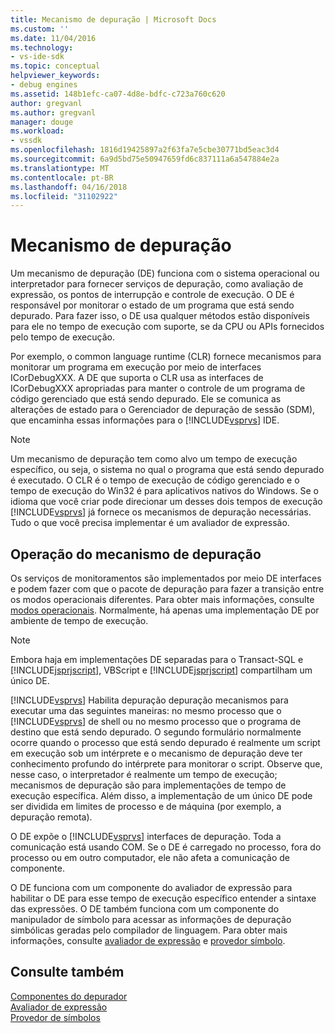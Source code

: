 ```yaml
---
title: Mecanismo de depuração | Microsoft Docs
ms.custom: ''
ms.date: 11/04/2016
ms.technology:
- vs-ide-sdk
ms.topic: conceptual
helpviewer_keywords:
- debug engines
ms.assetid: 148b1efc-ca07-4d8e-bdfc-c723a760c620
author: gregvanl
ms.author: gregvanl
manager: douge
ms.workload:
- vssdk
ms.openlocfilehash: 1816d19425897a2f63fa7e5cbe30771bd5eac3d4
ms.sourcegitcommit: 6a9d5bd75e50947659fd6c837111a6a547884e2a
ms.translationtype: MT
ms.contentlocale: pt-BR
ms.lasthandoff: 04/16/2018
ms.locfileid: "31102922"
---
```

# <a name="debug-engine"></a>Mecanismo de depuração
Um mecanismo de depuração (DE) funciona com o sistema operacional ou interpretador para fornecer serviços de depuração, como avaliação de expressão, os pontos de interrupção e controle de execução. O DE é responsável por monitorar o estado de um programa que está sendo depurado. Para fazer isso, o DE usa qualquer métodos estão disponíveis para ele no tempo de execução com suporte, se da CPU ou APIs fornecidos pelo tempo de execução.  
  
 Por exemplo, o common language runtime (CLR) fornece mecanismos para monitorar um programa em execução por meio de interfaces ICorDebugXXX. A DE que suporta o CLR usa as interfaces de ICorDebugXXX apropriadas para manter o controle de um programa de código gerenciado que está sendo depurado. Ele se comunica as alterações de estado para o Gerenciador de depuração de sessão (SDM), que encaminha essas informações para o [!INCLUDE[vsprvs](../../code-quality/includes/vsprvs_md.md)] IDE.  
  
> [!NOTE]
>  Um mecanismo de depuração tem como alvo um tempo de execução específico, ou seja, o sistema no qual o programa que está sendo depurado é executado. O CLR é o tempo de execução de código gerenciado e o tempo de execução do Win32 é para aplicativos nativos do Windows. Se o idioma que você criar pode direcionar um desses dois tempos de execução [!INCLUDE[vsprvs](../../code-quality/includes/vsprvs_md.md)] já fornece os mecanismos de depuração necessárias. Tudo o que você precisa implementar é um avaliador de expressão.  
  
## <a name="debug-engine-operation"></a>Operação do mecanismo de depuração  
 Os serviços de monitoramentos são implementados por meio DE interfaces e podem fazer com que o pacote de depuração para fazer a transição entre os modos operacionais diferentes. Para obter mais informações, consulte [modos operacionais](../../extensibility/debugger/operational-modes.md). Normalmente, há apenas uma implementação DE por ambiente de tempo de execução.  
  
> [!NOTE]
>  Embora haja em implementações DE separadas para o Transact-SQL e [!INCLUDE[jsprjscript](../../debugger/debug-interface-access/includes/jsprjscript_md.md)], VBScript e [!INCLUDE[jsprjscript](../../debugger/debug-interface-access/includes/jsprjscript_md.md)] compartilham um único DE.  
  
 [!INCLUDE[vsprvs](../../code-quality/includes/vsprvs_md.md)] Habilita depuração depuração mecanismos para executar uma das seguintes maneiras: no mesmo processo que o [!INCLUDE[vsprvs](../../code-quality/includes/vsprvs_md.md)] de shell ou no mesmo processo que o programa de destino que está sendo depurado. O segundo formulário normalmente ocorre quando o processo que está sendo depurado é realmente um script em execução sob um intérprete e o mecanismo de depuração deve ter conhecimento profundo do intérprete para monitorar o script. Observe que, nesse caso, o interpretador é realmente um tempo de execução; mecanismos de depuração são para implementações de tempo de execução específica. Além disso, a implementação de um único DE pode ser dividida em limites de processo e de máquina (por exemplo, a depuração remota).  
  
 O DE expõe o [!INCLUDE[vsprvs](../../code-quality/includes/vsprvs_md.md)] interfaces de depuração. Toda a comunicação está usando COM. Se o DE é carregado no processo, fora do processo ou em outro computador, ele não afeta a comunicação de componente.  
  
 O DE funciona com um componente do avaliador de expressão para habilitar o DE para esse tempo de execução específico entender a sintaxe das expressões. O DE também funciona com um componente do manipulador de símbolo para acessar as informações de depuração simbólicas geradas pelo compilador de linguagem. Para obter mais informações, consulte [avaliador de expressão](../../extensibility/debugger/expression-evaluator.md) e [provedor símbolo](../../extensibility/debugger/symbol-provider.md).  
  
## <a name="see-also"></a>Consulte também  
 [Componentes do depurador](../../extensibility/debugger/debugger-components.md)   
 [Avaliador de expressão](../../extensibility/debugger/expression-evaluator.md)   
 [Provedor de símbolos](../../extensibility/debugger/symbol-provider.md)
